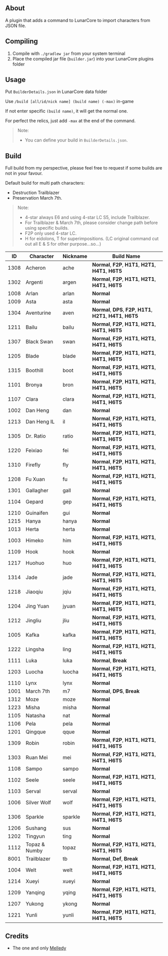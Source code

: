 ## About

A plugin that adds a command to LunarCore to import characters from JSON file.

## Compiling

1. Compile with `./gradlew jar` from your system terminal
2. Place the compiled jar file (`builder.jar`) into your LunarCore plugins folder

## Usage

Put `BuilderDetails.json` in LunarCore data folder

Use `/build [all/id/nick name] (build name) (-max)` in-game

If not enter specific `(build name)`, it will get the normal one.

For perfect the relics, just add `-max` at the end of the command.

> Note:
> * You can define your build in `BuilderDetails.json`.

## Build

Full build from my perspective, please feel free to request if some builds are not in your favour.

Default build for multi path characters:
 * Destruction Trailblazer
 * Preservation March 7th.

> Note:
> * 4-star always E6 and using 4-star LC S5, include Trailblazer.
> * For Trailblazer & March 7th, please consider change path before using specific builds.
> * F2P only used 4-star LC.
> * H for eidolons, T for superimpositions. (LC original command cut out all E & S for other purpose...so...)


| ID   | Character     | Nickname | Build Name |
|------|---------------|----------|------------|
| 1308 | Acheron       | ache     | **Normal**, **F2P**, **H1T1**, **H2T1**, **H4T1**, **H6T5** |
| 1302 | Argenti       | argen    | **Normal**, **F2P**, **H1T1**, **H2T1**, **H4T1**, **H6T5** |
| 1008 | Arlan         | arlan    | **Normal** |
| 1009 | Asta          | asta     | **Normal** |
| 1304 | Aventurine    | aven     | **Normal**, **DPS**, **F2P**, **H1T1**, **H2T1**, **H4T1**, **H6T5** |
| 1211 | Bailu         | bailu    | **Normal**, **F2P**, **H1T1**, **H2T1**, **H4T1**, **H6T5** |
| 1307 | Black Swan    | swan     | **Normal**, **F2P**, **H1T1**, **H2T1**, **H4T1**, **H6T5** |
| 1205 | Blade         | blade    | **Normal**, **F2P**, **H1T1**, **H2T1**, **H4T1**, **H6T5** |
| 1315 | Boothill      | boot     | **Normal**, **F2P**, **H1T1**, **H2T1**, **H4T1**, **H6T5** |
| 1101 | Bronya        | bron     | **Normal**, **F2P**, **H1T1**, **H2T1**, **H4T1**, **H6T5** |
| 1107 | Clara         | clara    | **Normal**, **F2P**, **H1T1**, **H2T1**, **H4T1**, **H6T5** |
| 1002 | Dan Heng      | dan      | **Normal** |
| 1213 | Dan Heng IL   | il       | **Normal**, **F2P**, **H1T1**, **H2T1**, **H4T1**, **H6T5** |
| 1305 | Dr. Ratio     | ratio    | **Normal**, **F2P**, **H1T1**, **H2T1**, **H4T1**, **H6T5** |
| 1220 | Feixiao       | fei      | **Normal**, **F2P**, **H1T1**, **H2T1**, **H4T1**, **H6T5** |
| 1310 | Firefly       | fly      | **Normal**, **F2P**, **H1T1**, **H2T1**, **H4T1**, **H6T5** |
| 1208 | Fu Xuan       | fu       | **Normal**, **F2P**, **H1T1**, **H2T1**, **H4T1**, **H6T5** |
| 1301 | Gallagher     | gall     | **Normal** |
| 1104 | Gepard        | gep      | **Normal**, **F2P**, **H1T1**, **H2T1**, **H4T1**, **H6T5** |
| 1210 | Guinaifen     | gui      | **Normal** |
| 1215 | Hanya         | hanya    | **Normal** |
| 1013 | Herta         | herta    | **Normal** |
| 1003 | Himeko        | him      | **Normal**, **F2P**, **H1T1**, **H2T1**, **H4T1**, **H6T5** |
| 1109 | Hook          | hook     | **Normal** |
| 1217 | Huohuo        | huo      | **Normal**, **F2P**, **H1T1**, **H2T1**, **H4T1**, **H6T5** |
| 1314 | Jade          | jade     | **Normal**, **F2P**, **H1T1**, **H2T1**, **H4T1**, **H6T5** |
| 1218 | Jiaoqiu       | jqiu     | **Normal**, **F2P**, **H1T1**, **H2T1**, **H4T1**, **H6T5** |
| 1204 | Jing Yuan     | jyuan    | **Normal**, **F2P**, **H1T1**, **H2T1**, **H4T1**, **H6T5** |
| 1212 | Jingliu       | jliu     | **Normal**, **F2P**, **H1T1**, **H2T1**, **H4T1**, **H6T5** |
| 1005 | Kafka         | kafka    | **Normal**, **F2P**, **H1T1**, **H2T1**, **H4T1**, **H6T5** |
| 1222 | Lingsha       | ling     | **Normal**, **F2P**, **H1T1**, **H2T1**, **H4T1**, **H6T5** |
| 1111 | Luka          | luka     | **Normal**, **Break** |
| 1203 | Luocha        | luocha   | **Normal**, **F2P**, **H1T1**, **H2T1**, **H4T1**, **H6T5** |
| 1110 | Lynx          | lynx     | **Normal** |
| 1001 | March 7th     | m7       | **Normal**, **DPS**, **Break** |
| 1312 | Moze          | moze     | **Normal** |
| 1223 | Misha         | misha    | **Normal** |
| 1105 | Natasha       | nat      | **Normal** |
| 1106 | Pela          | pela     | **Normal** |
| 1201 | Qingque       | qque     | **Normal** |
| 1309 | Robin         | robin    | **Normal**, **F2P**, **H1T1**, **H2T1**, **H4T1**, **H6T5** |
| 1303 | Ruan Mei      | mei      | **Normal**, **F2P**, **H1T1**, **H2T1**, **H4T1**, **H6T5** |
| 1108 | Sampo         | sampo    | **Normal** |
| 1102 | Seele         | seele    | **Normal**, **F2P**, **H1T1**, **H2T1**, **H4T1**, **H6T5** |
| 1103 | Serval        | serval   | **Normal** |
| 1006 | Silver Wolf   | wolf     | **Normal**, **F2P**, **H1T1**, **H2T1**, **H4T1**, **H6T5** |
| 1306 | Sparkle       | sparkle  | **Normal**, **F2P**, **H1T1**, **H2T1**, **H4T1**, **H6T5** |
| 1206 | Sushang       | sus      | **Normal** |
| 1202 | Tingyun       | ting     | **Normal** |
| 1112 | Topaz & Numby | topaz    | **Normal**, **F2P**, **H1T1**, **H2T1**, **H4T1**, **H6T5** |
| 8001 | Trailblazer   | tb       | **Normal**, **Def**, **Break** |
| 1004 | Welt          | welt     | **Normal**, **F2P**, **H1T1**, **H2T1**, **H4T1**, **H6T5** |
| 1214 | Xueyi         | xueyi    | **Normal** |
| 1209 | Yanqing       | yqing    | **Normal**, **F2P**, **H1T1**, **H2T1**, **H4T1**, **H6T5** |
| 1207 | Yukong        | ykong    | **Normal** |
| 1221 | Yunli         | yunli    | **Normal**, **F2P**, **H1T1**, **H2T1**, **H4T1**, **H6T5** |

## Credits

- The one and only [Melledy](https://github.com/Melledy)
